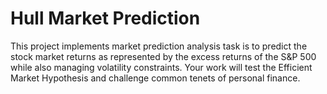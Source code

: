 # Hull Market Prediction

This project implements market prediction analysis task is to predict the stock market returns as represented by the excess returns of the S&P 500 while also managing volatility constraints. Your work will test the Efficient Market Hypothesis and challenge common tenets of personal finance.


